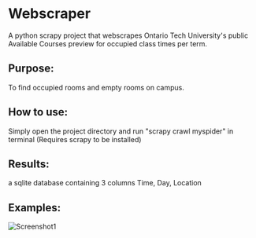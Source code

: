 # Webscraper
A python scrapy project that webscrapes Ontario Tech University's public Available Courses preview for occupied class times per term.

## Purpose:
To find occupied rooms and empty rooms on campus.

## How to use:
Simply open the project directory and run "scrapy crawl myspider" in terminal (Requires scrapy to be installed)

## Results:
a sqlite database containing 3 columns Time, Day, Location

## Examples:

![Screenshot1](https://i.imgur.com/KqYovER.png)
